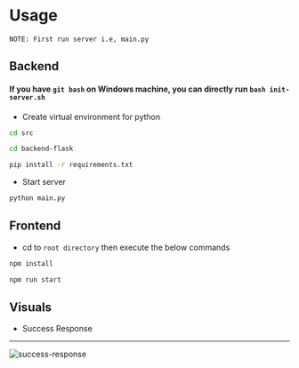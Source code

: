 
# Usage

`NOTE: First run server i.e, main.py`

## Backend

#### If you have `git bash` on Windows machine, you can directly run `bash init-server.sh` 
- Create virtual environment for python
```bash
cd src
```
```bash
cd backend-flask
```
```bash
pip install -r requirements.txt
```

- Start server
```bash
python main.py
```

## Frontend
- cd to `root directory` then execute the below commands
```bash 
npm install
```
```bash
npm run start 
```

## Visuals
- Success Response
---
![success-response](https://res.cloudinary.com/dfcsm1fzk/image/upload/v1677746501/PlayDating/PlayDating_4_sp5y4i.jpg)

